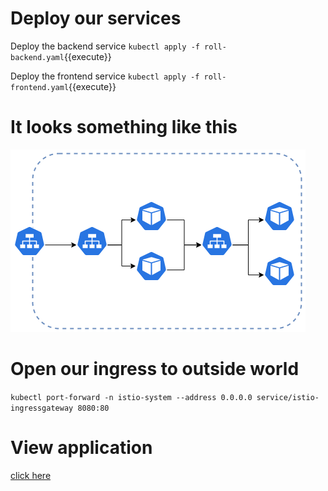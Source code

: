 # Deploy our services

Deploy the backend service
`kubectl apply -f roll-backend.yaml`{{execute}}

Deploy the frontend service
`kubectl apply -f roll-frontend.yaml`{{execute}}

# It looks something like this
![Scan results](./assets/topo.png)

# Open our ingress to outside world
`kubectl port-forward -n istio-system --address 0.0.0.0 service/istio-ingressgateway 8080:80`

# View application
[click here]({{TRAFFIC_HOST1_8080}})
